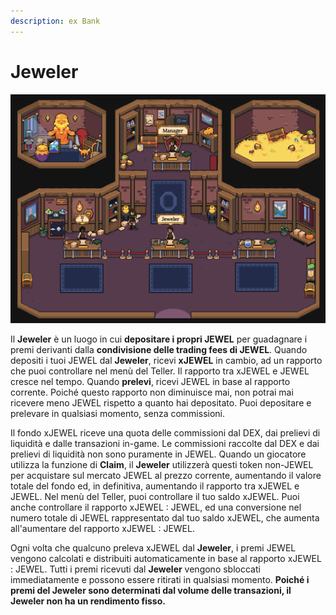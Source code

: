 ```yaml
---
description: ex Bank
---
```


# Jeweler

![](<../../.gitbook/assets/Schermata 2022-02-11 alle 15.57.33.png>)

Il **Jeweler** è un luogo in cui **depositare i propri JEWEL** per guadagnare i premi derivanti dalla **condivisione delle trading fees di JEWEL**. Quando depositi i tuoi JEWEL dal **Jeweler**, ricevi **xJEWEL** in cambio, ad un rapporto che puoi controllare nel menù del Teller. Il rapporto tra xJEWEL e JEWEL cresce nel tempo. Quando **prelevi**, ricevi JEWEL in base al rapporto corrente. Poiché questo rapporto non diminuisce mai, non potrai mai ricevere meno JEWEL rispetto a quanto hai depositato. Puoi depositare e prelevare in qualsiasi momento, senza commissioni.

Il fondo xJEWEL riceve una quota delle commissioni dal DEX, dai prelievi di liquidità e dalle transazioni in-game. Le commissioni raccolte dal DEX e dai prelievi di liquidità non sono puramente in JEWEL. Quando un giocatore utilizza la funzione di **Claim**, il **Jeweler** utilizzerà questi token non-JEWEL per acquistare sul mercato JEWEL al prezzo corrente, aumentando il valore totale del fondo ed, in definitiva, aumentando il rapporto tra xJEWEL e JEWEL. Nel menù del Teller, puoi controllare il tuo saldo xJEWEL. Puoi anche controllare il rapporto xJEWEL : JEWEL, ed una conversione nel numero totale di JEWEL rappresentato dal tuo saldo xJEWEL, che aumenta all'aumentare del rapporto xJEWEL : JEWEL.

Ogni volta che qualcuno preleva xJEWEL dal **Jeweler**, i premi JEWEL vengono calcolati e distribuiti automaticamente in base al rapporto xJEWEL : JEWEL. Tutti i premi ricevuti dal **Jeweler** vengono sbloccati immediatamente e possono essere ritirati in qualsiasi momento. **Poiché i premi del Jeweler sono determinati dal volume delle transazioni, il Jeweler non ha un rendimento fisso.**

